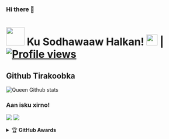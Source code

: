 ### Hi there 👋

# <img src="https://i.pinimg.com/originals/01/63/6c/01636c5434cd0462086620c60fdfec16.gif" width="50px"> Ku Sodhawaaw Halkan! <img src="https://raw.githubusercontent.com/MartinHeinz/MartinHeinz/master/wave.gif" width="30px"> | [![Profile views](https://gpvc.arturio.dev/Ribaj)](https://github.com/Ribaj)



##   **Github Tirakoobka**
![Queen Github stats](https://github-readme-stats.vercel.app/api?username=Ribaj&show_icons=true&theme=tokyonight)

### Aan isku xirno!
<p>
    <a href="https://t.me/osmanibots" target="blank"><img src="https://img.shields.io/badge/@osmanibots-30302f?style=flat&logo=telegram" /></a>
    <a href="https://instagram.com/ribaajosmani" target="blank"><img src="https://img.shields.io/badge/@ribaajosmani-30302f?style=flat&logo=instagram" /></a>
</p>
<details>
    <summary>&#127942 <b>GitHub Awards</b></summary><br/>

![Github Trophy](https://github-profile-trophy.vercel.app/?username=phaticusthiccy)

</details

<!--
**caliyare123456/caliyare123456** is a ✨ _special_ ✨ repository because its `README.md` (this file) appears on your GitHub profile.

Here are some ideas to get you started:

